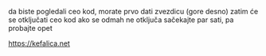 da biste pogledali ceo kod, morate prvo dati zvezdicu (gore desno) zatim će se otključati ceo kod 
ako se odmah ne otključa sačekajte par sati, pa probajte opet

https://kefalica.net
